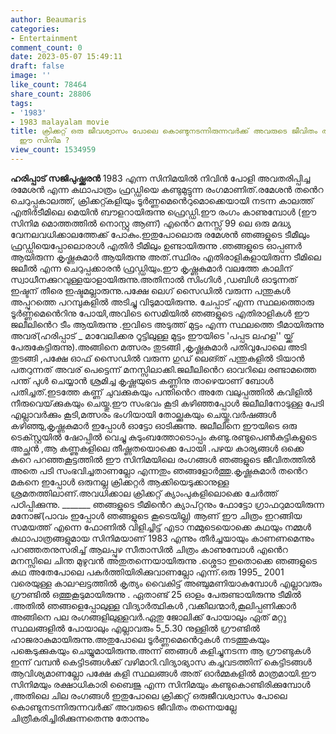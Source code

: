 ```yaml
---
author: Beaumaris
categories:
- Entertainment
comment_count: 0
date: 2023-05-07 15:49:11
draft: false
image: ''
like_count: 78464
share_count: 28806
tags:
- '1983'
- 1983 malayalam movie
title: ക്രിക്കറ്റ് ഒരു ജീവശ്വാസം പോലെ കൊണ്ടുനടന്നിരുന്നവർക്ക് അവരുടെ ജീവിതം തന്നെയല്ലേ
  ഈ സിനിമ ?
view_count: 1534959
---
```


**ഹരിപ്പാട് സജിപുഷ്ക്കരൻ** 1983 എന്ന സിനിമയിൽ നിവിൻ പോളി അവതരിപ്പിച്ച രമേശൻ എന്ന കഥാപാത്രം ഫ്രഡ്ഡിയെ കണ്ടുമുട്ടുന്ന രംഗമാണിത്.രമേശൻ തൻെറ ചെറുപ്പകാലത്ത്, ക്രിക്കറ്റ്കളിയും ടൂർണ്ണമെൻെറുമൊക്കെയായി നടന്ന കാലത്ത് എതിർടീമിലെ മെയിൻ ബൗളറായിരുന്നു ഫ്രെഡ്ഡി.ഈ രംഗം കാണുമ്പോൾ (ഈ സിനിമ മൊത്തത്തിൽ നൊസ്റ്റു ആണ്) എൻെറ മനസ്സ് 99 ലെ ഒരു മദ്ധ്യ വേനലവധിക്കാലത്തേക്ക് പോകും.ഇതുപോലൊരു രമേശൻ ഞങ്ങളുടെ ടീമീലും ഫ്രഡ്ഡിയെപ്പോലൊരാൾ എതിർ ടീമിലും ഉണ്ടായിരുന്നു .ഞങ്ങളുടെ ഓപ്പണർ ആയിരുന്ന കൃഷ്ണകുമാർ ആയിരുന്നു അത്.സ്ഥിരം എതിരാളികളായിരുന്ന ടീമിലെ ജലീൽ എന്ന ചെറുപ്പക്കാരൻ ഫ്രഡ്ഡിയും.ഈ കൃഷ്ണകുമാർ വലത്തേ കാലിന് സ്വാധീനക്കുറവുള്ളയാളായിരുന്നു.അതിനാൽ സിംഗിൾ ,ഡബിൾ ഓടുന്നത് ഇഷ്ടന് തീരെ ഇഷ്ടമല്ലാരുന്നു.പക്ഷേ ലെഗ് സെെഡിൽ വരുന്ന പന്തുകൾ അപ്പുറത്തെ പറമ്പുകളിൽ അടിച്ചു വിടുമായിരുന്നു. ചേപ്പാട് എന്ന സ്ഥലത്തൊരു ടൂർണ്ണമെൻെറിനു പോയി,അവിടെ സെമിയിൽ ഞങ്ങളുടെ എതിരാളികൾ ഈ ജലീലിൻെറ ടീം ആയിരുന്നു .ഇവിടെ അടുത്ത് മുട്ടം എന്ന സ്ഥലത്തെ ടീമായിരുന്നു അവര്(ഹരിപ്പാട് _ മാവേലിക്കര റൂട്ടിലുള്ള മുട്ടം ഈയിടെ 'പപ്പട ലഹള'' യ്ക്ക് പേരുകേട്ടിരുന്നു).അങ്ങിനെ മത്സരം തുടങ്ങി ,കൃഷ്ണകുമാർ പതിവുപോലെ അടി തുടങ്ങി ,പക്ഷേ ഓഫ് സെെഡിൽ വരുന്ന ഗുഡ് ലെങ്ത് പന്തുകളിൽ ടിയാൻ പതറുന്നത് അവര് പെട്ടെന്ന് മനസ്സിലാക്കി.ജലീലിൻെറ ഓവറിലെ രണ്ടാമത്തെ പന്ത് പുൾ ചെയ്യാൻ ശ്രമിച്ച കൃഷ്ണയുടെ കണ്ണിനു താഴെയാണ് ബോൾ പതിച്ചത്.ഇടത്തേ കണ്ണ് ചുവക്കുകയും പന്തിൻെറ അതേ വലുപ്പത്തിൽ കവിളിൽ നീരുവെയ്‌ക്കുകയും ചെയ്തു.ഈ സംഭവം കൂടി കഴിഞ്ഞപ്പോൾ ജലീലിനോടുള്ള പേടി എല്ലാവർക്കും കൂടി,മത്സരം ഭംഗിയായി തോല്ക്കുകയും ചെയ്തു.വർഷങ്ങൾ കഴിഞ്ഞു,കൃഷ്ണകുമാർ ഇപ്പോൾ ഓട്ടോ ഓടിക്കുന്നു. [](https://cdn.boolokam.com/articles/2023/05/fefe.jpg)ജലീലിനെ ഈയിടെ ഒരു ടെക്സ്റ്റയിൽ ഷോപ്പിൽ വെച്ചു കുടുംബത്തോടൊപ്പം കണ്ടു.രണ്ടുപെൺകുട്ടികളുടെ അച്ഛൻ ,ആ കണ്ണുകളിലെ തീഷ്ണതയൊക്കെ പോയി .പഴയ കാര്യങ്ങൾ ഒക്കെ കുറെ പറഞ്ഞകൂട്ടത്തിൽ ഈ സിനിമയിലെ രംഗങ്ങൾ ഞങ്ങളുടെ ജീവിതത്തിൽ അതെ പടി സംഭവിച്ചതാണല്ലോ എന്നതും ഞങ്ങളോർത്തു.കൃഷ്ണകുമാർ തൻെറ മകനെ ഇപ്പോൾ ഒരുനല്ല ക്രിക്കറ്റർ ആക്കിയെടുക്കാനുള്ള ശ്രമതത്തിലാണ്.അവധിക്കാല ക്രിക്കറ്റ് ക്യാംപുകളിലൊക്കെ ചേർത്ത് പഠിപ്പിക്കുന്നു. _______ ഞങ്ങളുടെ ടീമിൻെറ ക്യാപ്റ്റനും ഫോട്ടോ ഗ്രാഫറുമായിരുന്ന മനോജ്(പാവം ഇപ്പോൾ ഞങ്ങളുടെ കൂടെയില്ല) ആണ് ഈ ചിത്രം ഇറങ്ങിയ സമയത്ത് എന്നെ ഫോണിൽ വിളിച്ചിട്ട് എടാ നമ്മുടെയൊക്കെ കഥയും നമ്മൾ കഥാപാത്രങ്ങളുമായ സിനിമയാണ് 1983 എന്നും തീർച്ചയായും കാണണമെന്നും പറഞ്ഞതനുസരിച്ച് ആലപ്പുഴ സീതാസിൽ ചിത്രം കാണുമ്പോൾ എൻെറ മനസ്സിലെ ചിന്ത മുഴുവൻ അതുതന്നെയായിരുന്നു .ശ്ശെടാ ഇതൊക്കെ ഞങ്ങളുടെ കഥ അതേപോലെ പകർത്തിയിരിക്കുവാണല്ലോ എന്ന്.ഒരു 1995_ 2001 വരെയുള്ള കാലഘട്ടത്തിൽ കൃത്യം വെെകിട്ട് അഞ്ചുമണിയാകുമ്പോൾ എല്ലാവരും ഗ്രൗണ്ടിൽ ഒത്തുകൂടുമായിരുന്നു . ഏതാണ്ട് 25 ഓളം പേരുണ്ടായിരുന്നു ടീമിൽ .അതിൽ ഞങ്ങളെപ്പോലുള്ള വിദ്യാർത്ഥികൾ ,വക്കീലന്മാർ,കൂലിപ്പണിക്കാർ അങ്ങിനെ പല രംഗങ്ങളിലുള്ളവർ.ഏതു ജോലിക്ക് പോയാലും ഏത് മറ്റു സ്ഥലങ്ങളിൽ പോയാലും എല്ലാവരും 5_5.30 നുള്ളിൽ ഗ്രൗണ്ടിൽ ഹാജരാകുമായിരുന്നു.അതുപോലെ ടൂർണ്ണമെൻെറുകൾ നടത്തുകയും പങ്കെടുക്കുകയും ചെയ്യുമായിരുന്നു.അന്ന് ഞങ്ങൾ കളിച്ചുനടന്ന ആ ഗ്രൗണ്ടുകൾ ഇന്ന് വമ്പൻ കെട്ടിടങ്ങൾക്ക് വഴിമാറി.വിദ്യാഭ്യാസ കച്ചവടത്തിന് കെട്ടിടങ്ങൾ ആവിശ്യമാണല്ലോ പക്ഷേ കളി സ്ഥലങ്ങൾ അത് ഓർമ്മകളിൽ മാത്രമായി.ഈ സിനിമയും രക്ഷാധികാരി ബെെജു എന്ന സിനിമയും കണ്ടുകൊണ്ടിരിക്കുമ്പോൾ ,അതിലെ ചില രംഗങ്ങൾ ഇതുപോലെ ക്രിക്കറ്റ് ഒരുജീവശ്വാസം പോലെ കൊണ്ടുനടന്നിരുന്നവർക്ക് അവരുടെ ജീവിതം തന്നെയല്ലേ ചിത്രീകരിച്ചിരിക്കുന്നതെന്നു തോന്നും